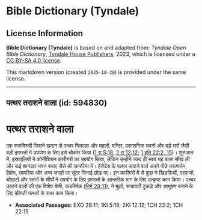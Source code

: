 # Bible Dictionary (Tyndale)

## License Information

**Bible Dictionary (Tyndale)** is based on and adapted from: _Tyndale Open Bible Dictionary_, [Tyndale House Publishers](https://tyndaleopenresources.com/), 2023, which is licensed under a [CC BY-SA 4.0 license](https://creativecommons.org/licenses/by-sa/4.0/legalcode.en).

This markdown version (created `2025-10-20`) is provided under the same license.



--------------------------------

## पत्थर तराशने वाला (id: 594830)

पत्थर तराशने वाला
=================

एक राजमिस्त्री जिसने खदान से पत्थर निकाला और महलों, मन्दिर, प्रशासनिक भवनों और बड़े घरों जैसी बड़ी इमारतों में उपयोग के लिए इसे चौकोर किया ([1 रा 5:18](https://ref.ly/1Kgs5:18), [2 रा 12:12](https://ref.ly/2Kgs12:12); [1 इति 22:2, 15](https://ref.ly/1Chr22:2,1Chr22:15))। शुरुआत में, इस्राएलियों ने फोनीशियन कारीगरों का उपयोग किया, लेकिन उन्होंने जल्द ही स्वयं यह कला सीख ली और कई शानदार भवन बनाए जैसे की सामरिया में। हेरोदेस के पत्थर काटने वाले अपने पीछे यरूशलेम, हेब्रोन, सामरिया और अन्य जगहों पर सुंदर चिनाई छोड़ गए। इन कारीगरों में से कुछ ने खिड़कियों, दरवाजों, चौखटों और स्तंभों के शीर्षों में उपयोग के लिए इमारतों के आन्तरिक भाग के लिए उत्कृष्ट काम किया। पत्थर काटने वालों की एक विशेष श्रेणी, उत्कीर्णक ([निर्ग 28:11](https://ref.ly/Exod28:11)), ने मुहरें, सजावटी टुकड़े और आभूषण बनाने के लिए कीमती पत्थरों के साथ काम किया।

* **Associated Passages:** EXO 28:11; 1KI 5:18; 2KI 12:12; 1CH 22:2; 1CH 22:15

